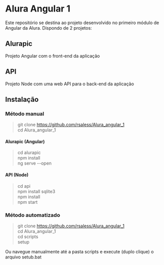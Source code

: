 # Alura Angular 1
Este repositório se destina ao projeto desenvolvido no primeiro módulo de Angular da Alura. Dispondo de 2 projetos:


## Alurapic
Projeto Angular com o front-end da aplicação

## API
Projeto Node com uma web API para o back-end da aplicação

## Instalação 

### Método manual

> git clone https://github.com/rsaless/Alura_angular_1   
> cd Alura_angular_1    

#### Alurapic (Angular)
> cd alurapic  
> npm install  
> ng serve --open  

#### API (Node)
> cd api  
> npm install sqlite3  
> npm install  
> npm start    

### Método automatizado

> git clone https://github.com/rsaless/Alura_angular_1   
> cd Alura_angular_1    
> cd scripts  
> setup  

Ou navegue manualmente até a pasta scripts e execute (duplo clique) o arquivo setub.bat



  